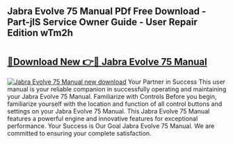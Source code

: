 ## Jabra Evolve 75 Manual PDf Free Download - Part-jlS Service Owner Guide - User Repair Edition wTm2h

# <h2><a href="http://bc12791.oget.top/?id=Jabra+Evolve+75+Manual">🔗Download New 👉🔴 Jabra Evolve 75 Manual</a></h2>

[![Jabra Evolve 75 Manual new download](https://i.imgur.com/5g1atiW.png)](http://bc12791.oget.top/?id=Jabra+Evolve+75+Manual)
Your Partner in Success This user manual is your reliable companion in successfully operating and maintaining your Jabra Evolve 75 Manual. Familiarize with Controls Before you begin, familiarize yourself with the location and function of all control buttons and settings on your Jabra Evolve 75 Manual. This Jabra Evolve 75 Manual features a powerful engine and innovative features for exceptional performance. Your Success is Our Goal Jabra Evolve 75 Manual. We are committed to ensuring your complete satisfaction.
